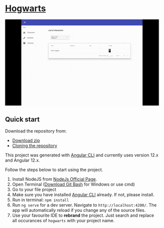 # [Hogwarts](https://github.com/ciam19/hogwarts)

![Product Gif](https://raw.githubusercontent.com/ciam19/hogwarts/main/src/app/shared/images/demo.gif)


## Quick start
Download the repository from:

- [Download zip](https://github.com/ciam19/hogwarts/archive/refs/heads/main.zip)
- [Cloning the repository](https://github.com/ciam19/hogwarts.git)

This project was generated with [Angular CLI](https://github.com/angular/angular-cli) and currently uses version 12.x and Angular 12.x.

Follow the steps below to start using the project.

1. Install NodeJS from [NodeJs Official Page](https://nodejs.org/en).
2. Open Terminal ([Download Git Bash](https://gitforwindows.org/) for Windows or use cmd)
3. Go to your file project
4. Make sure you have installed [Angular CLI](https://github.com/angular/angular-cli) already. If not, please install.
5. Run in terminal: ```npm install```
6. Run `ng serve` for a dev server. Navigate to `http://localhost:4200/`. The app will automatically reload if you change any of the source files.
7. Use your favourite IDE to **rebrand** the project. Just search and replace all occurances of `hogwarts` with your project name.